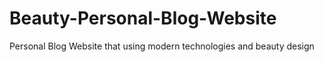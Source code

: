 # Beauty-Personal-Blog-Website
Personal Blog Website that using modern technologies and beauty design
